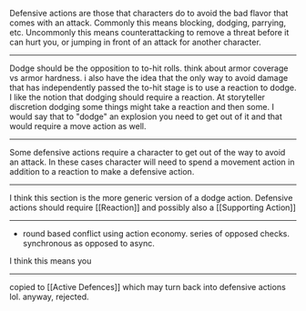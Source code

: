 Defensive actions are those that characters do to avoid the bad flavor that comes with an attack. Commonly this means blocking, dodging, parrying, etc. Uncommonly this means counterattacking to remove a threat before it can hurt you, or jumping in front of an attack for another character.

---

Dodge should be the opposition to to-hit rolls. think about armor coverage vs armor hardness. i also have the idea that the only way to avoid damage that has independently passed the to-hit stage is to use a reaction to dodge.
I like the notion that dodging should require a reaction. At storyteller discretion dodging some things might take a reaction and then some. I would say that to "dodge" an explosion you need to get out of it and that would require a move action as well.

---

Some defensive actions require a character to get out of the way to avoid an attack. In these cases character will need to spend a movement action in addition to a reaction to make a defensive action.

---

I think this section is the more generic version of a dodge action. Defensive actions should require [[Reaction]] and possibly also a [[Supporting Action]]

---

- round based conflict using action economy. series of opposed checks. synchronous as opposed to async.

I think this means you 

---

copied to [[Active Defences]] which may turn back into defensive actions lol. anyway, rejected.
